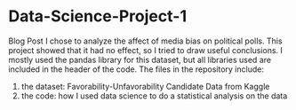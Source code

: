 # Data-Science-Project-1
Blog Post
I chose to analyze the affect of media bias on political polls.  This project showed that it had no effect, so I tried to draw useful conclusions.  I mostly used the pandas library for this dataset, but all libraries used are included in the header of the code.
The files in the repository include:
1. the dataset: Favorability-Unfavorability Candidate Data from Kaggle
2. the code: how I used data science to do a statistical analysis on the data
